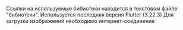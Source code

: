 Ссылки на используемые бибиотеки находится в текстовом файле "бибиотеки". Используется последняя версия Flutter (3.22.3)
Для загрузки изображений необходимо интернет-соединение


